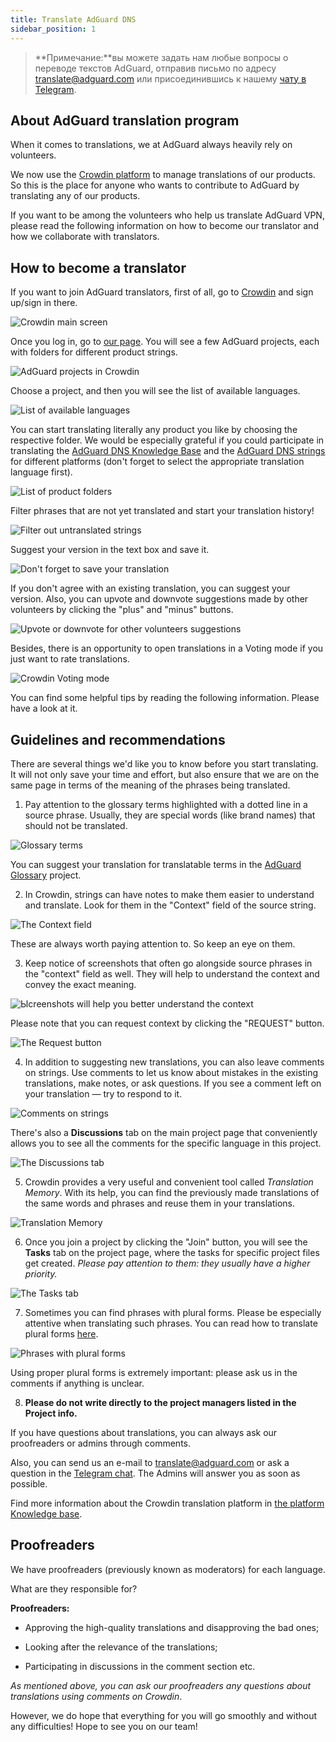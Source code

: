```yaml
---
title: Translate AdGuard DNS
sidebar_position: 1
---
```


> **Примечание:**вы можете задать нам любые вопросы о переводе текстов AdGuard, отправив письмо по адресу [translate@adguard.com](mailto:translate@adguard.com) или присоединившись к нашему [чату в Telegram](https://t.me/joinchat/UVYTLcHbr8JmOGIy).

## About AdGuard translation program

When it comes to translations, we at AdGuard always heavily rely on volunteers.

We now use the [Crowdin platform](https://crowdin.com/) to manage translations of our products. So this is the place for anyone who wants to contribute to AdGuard by translating any of our products.

If you want to be among the volunteers who help us translate AdGuard VPN, please read the following information on how to become our translator and how we collaborate with translators.

## How to become a translator

If you want to join AdGuard translators, first of all, go to [Crowdin](https://crowdin.com/) and sign up/sign in there.


![Crowdin main screen](https://cdn.adguard.com/public/Adguard/kb/en/ag-translations/main-screen.png)


Once you log in, go to [our page](https://crowdin.com/profile/adguard/). You will see a few AdGuard projects, each with folders for different product strings.

![AdGuard projects in Crowdin](https://cdn.adguard.com/public/Adguard/kb/en/ag-translations/projects.png)


Choose a project, and then you will see the list of available languages.


![List of available languages](https://cdn.adguard.com/public/Adguard/kb/en/ag-translations/languages.png)


You can start translating literally any product you like by choosing the respective folder. We would be especially grateful if you could participate in translating the [AdGuard DNS Knowledge Base](https://crowdin.com/project/adguard-knowledge-bases/en#/kb.adguard-dns.io) and the [AdGuard DNS strings](https://crowdin.com/translate/adguard-websites/18279/en-en?filter=basic&value=0) for different platforms (don't forget to select the appropriate translation language first).


![List of product folders](https://cdn.adguard.com/public/Adguard/kb/en/ag-translations/folders_vpn.png)


Filter phrases that are not yet translated and start your translation history!


![Filter out untranslated strings](https://cdn.adguard.com/public/Adguard/kb/en/ag-translations/filter_vpn.png)


Suggest your version in the text box and save it.

![Don't forget to save your translation](https://cdn.adguard.com/public/Adguard/kb/en/ag-translations/text-box.png)


If you don't agree with an existing translation, you can suggest your version. Also, you can upvote and downvote suggestions made by other volunteers by clicking the "plus" and "minus" buttons.

![Upvote or downvote for other volunteers suggestions](https://cdn.adguard.com/public/Adguard/kb/en/ag-translations/vote.png)

Besides, there is an opportunity to open translations in a Voting mode if you just want to rate translations.

![Crowdin Voting mode](https://cdn.adguard.com/public/Adguard/kb/en/ag-translations/mode.png)


You can find some helpful tips by reading the following information. Please have a look at it.


## Guidelines and recommendations

There are several things we'd like you to know before you start translating. It will not only save your time and effort, but also ensure that we are on the same page in terms of the meaning of the phrases being translated.

1. Pay attention to the glossary terms highlighted with a dotted line in a source phrase. Usually, they are special words (like brand names) that should not be translated.

![Glossary terms](https://cdn.adguard.com/public/Adguard/kb/en/ag-translations/terms_vpn.png)

You can suggest your translation for translatable terms in the [AdGuard Glossary](https://crowdin.com/project/adguard-glossary) project.

2. In Crowdin, strings can have notes to make them easier to understand and translate. Look for them in the "Context" field of the source string.

![The Context field](https://cdn.adguard.com/public/Adguard/kb/en/ag-translations/context-note_vpn.png)


These are always worth paying attention to. So keep an eye on them.


3. Keep notice of screenshots that often go alongside source phrases in the "context" field as well. They will help to understand the context and convey the exact meaning.

![Ыcreenshots will help you  better understand the context](https://cdn.adguard.com/public/Adguard/kb/en/ag-translations/screenshot.png)


Please note that you can request context by clicking the "REQUEST" button.

![The Request button](https://cdn.adguard.com/public/Adguard/kb/en/ag-translations/request.png)


4. In addition to suggesting new translations, you can also leave comments on strings. Use comments to let us know about mistakes in the existing translations, make notes, or ask questions. If you see a comment left on your translation — try to respond to it.

![Comments on strings](https://cdn.adguard.com/public/Adguard/kb/en/ag-translations/comments.png)


There's also a **Discussions** tab on the main project page that conveniently allows you to see all the comments for the specific language in this project.

![The Discussions tab](https://cdn.adguard.com/public/Adguard/kb/en/ag-translations/discussions.png)


5. Crowdin provides a very useful and convenient tool called _Translation Memory_. With its help, you can find the previously made translations of the same words and phrases and reuse them in your translations.


![Translation Memory](https://cdn.adguard.com/public/Adguard/kb/en/ag-translations/tm.png)


6. Once you join a project by clicking the "Join" button, you will see the **Tasks** tab on the project page, where the tasks for specific project files get created. _Please pay attention to them: they usually have a higher priority._

![The Tasks tab](https://cdn.adguard.com/public/Adguard/kb/en/ag-translations/tasks.png)


7. Sometimes you can find phrases with plural forms. Please be especially attentive when translating such phrases. You can read how to translate plural forms [here](plural-forms.md).

![Phrases with plural forms](https://cdn.adguard.com/public/Adguard/kb/en/ag-translations/plurals.png)


Using proper plural forms is extremely important: please ask us in the comments if anything is unclear.


8. **Please do not write directly to the project managers listed in the Project info.**

If you have questions about translations, you can always ask our proofreaders or admins through comments.

Also, you can send us an e-mail to [translate@adguard.com](mailto:translate@adguard.com) or ask a question in the [Telegram chat](https://t.me/joinchat/CBcY6Au3K0AtD35a2r1y8w). The Admins will answer you as soon as possible.

Find more information about the Crowdin translation platform in [the platform Knowledge base](https://support.crowdin.com).

## Proofreaders

We have proofreaders (previously known as moderators) for each language.

What are they responsible for?

**Proofreaders:**

- Approving the high-quality translations and disapproving the bad ones;

- Looking after the relevance of the translations;

- Participating in discussions in the comment section etc.


_As mentioned above, you can ask our proofreaders any questions about translations using comments on Crowdin_.


However, we do hope that everything for you will go smoothly and without any difficulties! Hope to see you on our team!

